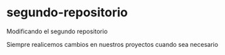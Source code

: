 # segundo-repositorio
Modificando el segundo repositorio


Siempre realicemos cambios en nuestros proyectos cuando sea necesario